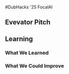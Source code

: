 #DubHacks '25 FocalAI

## Evevator Pitch

###

## Learning

### What We Learned

### What We Could Improve
